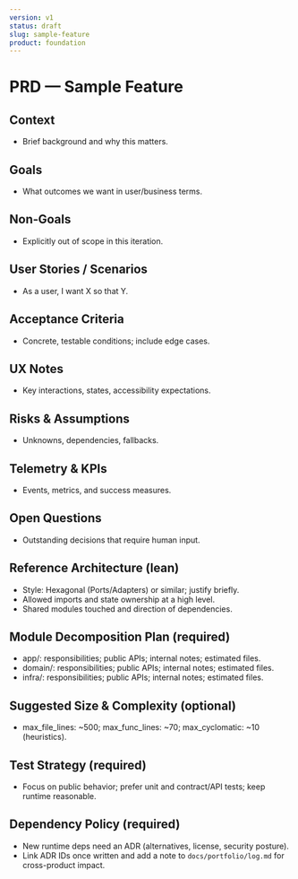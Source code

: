 ```yaml
---
version: v1
status: draft
slug: sample-feature
product: foundation
---
```


# PRD — Sample Feature

## Context

- Brief background and why this matters.

## Goals

- What outcomes we want in user/business terms.

## Non‑Goals

- Explicitly out of scope in this iteration.

## User Stories / Scenarios

- As a user, I want X so that Y.

## Acceptance Criteria

- Concrete, testable conditions; include edge cases.

## UX Notes

- Key interactions, states, accessibility expectations.

## Risks & Assumptions

- Unknowns, dependencies, fallbacks.

## Telemetry & KPIs

- Events, metrics, and success measures.

## Open Questions

- Outstanding decisions that require human input.

## Reference Architecture (lean)

- Style: Hexagonal (Ports/Adapters) or similar; justify briefly.
- Allowed imports and state ownership at a high level.
- Shared modules touched and direction of dependencies.

## Module Decomposition Plan (required)

- app/: responsibilities; public APIs; internal notes; estimated files.
- domain/: responsibilities; public APIs; internal notes; estimated files.
- infra/: responsibilities; public APIs; internal notes; estimated files.

## Suggested Size & Complexity (optional)

- max_file_lines: ~500; max_func_lines: ~70; max_cyclomatic: ~10 (heuristics).

## Test Strategy (required)

- Focus on public behavior; prefer unit and contract/API tests; keep runtime reasonable.

## Dependency Policy (required)

- New runtime deps need an ADR (alternatives, license, security posture).
- Link ADR IDs once written and add a note to `docs/portfolio/log.md` for cross-product impact.
